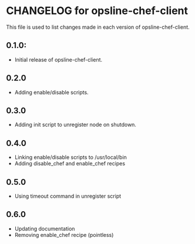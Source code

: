# CHANGELOG for opsline-chef-client

This file is used to list changes made in each version of opsline-chef-client.

## 0.1.0:
* Initial release of opsline-chef-client.

## 0.2.0
* Adding enable/disable scripts.

## 0.3.0
* Adding init script to unregister node on shutdown.

## 0.4.0
* Linking enable/disable scripts to /usr/local/bin
* Adding disable_chef and enable_chef recipes

## 0.5.0
* Using timeout command in unregister script

## 0.6.0
* Updating documentation
* Removing enable_chef recipe (pointless)

